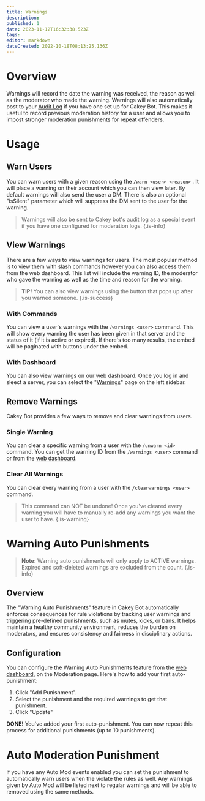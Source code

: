 ```yaml
---
title: Warnings
description: 
published: 1
date: 2023-11-12T16:32:38.523Z
tags: 
editor: markdown
dateCreated: 2022-10-18T08:13:25.136Z
---
```


# Overview
Warnings will record the date the warning was received, the reason as well as the moderator who made the warning. Warnings will also automatically post to your [Audit Log](audit-log) if you have one set up for Cakey Bot. This makes it useful to record previous moderation history for a user and allows you to impost stronger moderation punishments for repeat offenders.

# Usage
## Warn Users
You can warn users with a given reason using the `/warn <user> <reason>` . It will place a warning on their account which you can then view later. By default warnings will also send the user a DM. There is also an optional "isSilent" parameter which will suppress the DM sent to the user for the warning.

> Warnings will also be sent to Cakey bot's audit log as a special event if you have one configured for moderation logs.
{.is-info}

## View Warnings
There are a few ways to view warnings for users. The most popular method is to view them with slash commands however you can also access them from the web dashboard. This list will include the warning ID, the moderator who gave the warning as well as the time and reason for the warning.
> **TIP!** You can also view warnings using the button that pops up after you warned someone. {.is-success}

### With Commands
You can view a user's warnings with the `/warnings <user>` command. This will show every warning the user has been given in that server and the status of it (if it is active or expired). If there's too many results, the embed will be paginated with buttons under the embed.

### With Dashboard
You can also view warnings on our web dashboard. Once you log in and sleect a server, you can select the "[Warnings](https://cakey.bot/dashboard/public/warnings)" page on the left sidebar.

## Remove Warnings
Cakey Bot provides a few ways to remove and clear warnings from users.

### Single Warning
You can clear a specific warning from a user with the `/unwarn <id>` command. You can get the warning ID from the `/warnings <user>` command or from the [web dashboard](https://cakey.bot/dashboard/public).

### Clear All Warnings
You can clear every warning from a user with the `/clearwarnings <user>` command.
> This command can NOT be undone! Once you've cleared every warning you will have to manually re-add any warnings you want the user to have.
{.is-warning}

# Warning Auto Punishments
> **Note:** Warning auto punishments will only apply to ACTIVE warnings. Expired and soft-deleted warnings are excluded from the count. {.is-info}

## Overview
The "Warning Auto Punishments" feature in Cakey Bot automatically enforces consequences for rule violations by tracking user warnings and triggering pre-defined punishments, such as mutes, kicks, or bans. It helps maintain a healthy community environment, reduces the burden on moderators, and ensures consistency and fairness in disciplinary actions.

## Configuration
You can configure the Warning Auto Punishments feature from the [web dashboard](https://cakey.bot/dashboard/public/moderation), on the Moderation page.
Here's how to add your first auto-punishment:
1. Click "Add Punishment".
2. Select the punishment and the required warnings to get that punishment.
3. Click "Update"

**DONE!** You've added your first auto-punishment. You can now repeat this process for additional punishments (up to 10 punishments).

# Auto Moderation Punishment
If you have any Auto Mod events enabled you can set the punishment to automatically warn users when the violate the rules as well. Any warnings given by Auto Mod will be listed next to regular warnings and will be able to removed using the same methods.